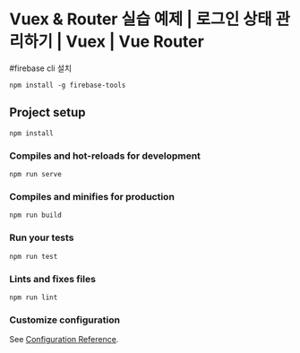 # Vuex & Router 실습 예제  | 로그인 상태 관리하기 | Vuex | Vue Router

#firebase cli 설치
```
npm install -g firebase-tools
```

## Project setup
```
npm install
```

### Compiles and hot-reloads for development
```
npm run serve
```

### Compiles and minifies for production
```
npm run build
```

### Run your tests
```
npm run test
```

### Lints and fixes files
```
npm run lint
```

### Customize configuration
See [Configuration Reference](https://cli.vuejs.org/config/).
